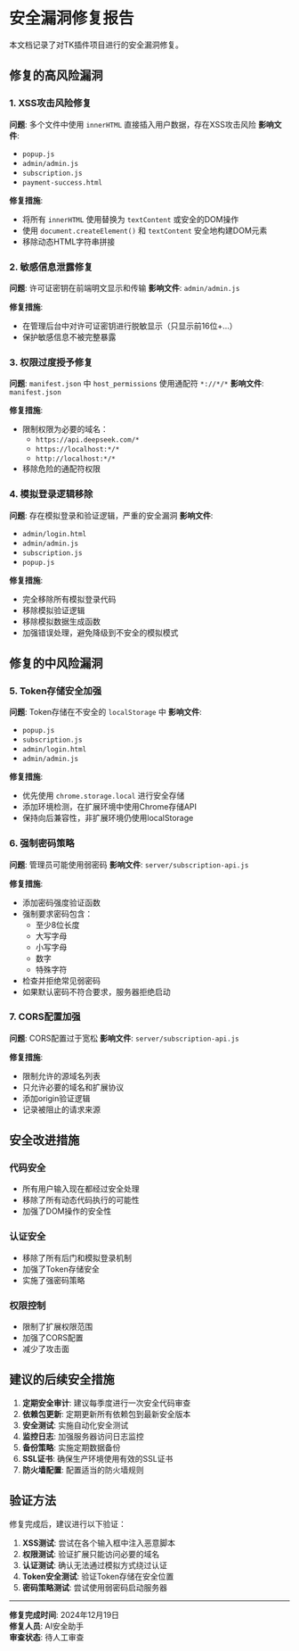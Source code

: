 # 安全漏洞修复报告

本文档记录了对TK插件项目进行的安全漏洞修复。

## 修复的高风险漏洞

### 1. XSS攻击风险修复
**问题**: 多个文件中使用 `innerHTML` 直接插入用户数据，存在XSS攻击风险
**影响文件**: 
- `popup.js`
- `admin/admin.js`
- `subscription.js`
- `payment-success.html`

**修复措施**:
- 将所有 `innerHTML` 使用替换为 `textContent` 或安全的DOM操作
- 使用 `document.createElement()` 和 `textContent` 安全地构建DOM元素
- 移除动态HTML字符串拼接

### 2. 敏感信息泄露修复
**问题**: 许可证密钥在前端明文显示和传输
**影响文件**: `admin/admin.js`

**修复措施**:
- 在管理后台中对许可证密钥进行脱敏显示（只显示前16位+...）
- 保护敏感信息不被完整暴露

### 3. 权限过度授予修复
**问题**: `manifest.json` 中 `host_permissions` 使用通配符 `*://*/*`
**影响文件**: `manifest.json`

**修复措施**:
- 限制权限为必要的域名：
  - `https://api.deepseek.com/*`
  - `https://localhost:*/*`
  - `http://localhost:*/*`
- 移除危险的通配符权限

### 4. 模拟登录逻辑移除
**问题**: 存在模拟登录和验证逻辑，严重的安全漏洞
**影响文件**: 
- `admin/login.html`
- `admin/admin.js`
- `subscription.js`
- `popup.js`

**修复措施**:
- 完全移除所有模拟登录代码
- 移除模拟验证逻辑
- 移除模拟数据生成函数
- 加强错误处理，避免降级到不安全的模拟模式

## 修复的中风险漏洞

### 5. Token存储安全加强
**问题**: Token存储在不安全的 `localStorage` 中
**影响文件**: 
- `popup.js`
- `subscription.js`
- `admin/login.html`
- `admin/admin.js`

**修复措施**:
- 优先使用 `chrome.storage.local` 进行安全存储
- 添加环境检测，在扩展环境中使用Chrome存储API
- 保持向后兼容性，非扩展环境仍使用localStorage

### 6. 强制密码策略
**问题**: 管理员可能使用弱密码
**影响文件**: `server/subscription-api.js`

**修复措施**:
- 添加密码强度验证函数
- 强制要求密码包含：
  - 至少8位长度
  - 大写字母
  - 小写字母
  - 数字
  - 特殊字符
- 检查并拒绝常见弱密码
- 如果默认密码不符合要求，服务器拒绝启动

### 7. CORS配置加强
**问题**: CORS配置过于宽松
**影响文件**: `server/subscription-api.js`

**修复措施**:
- 限制允许的源域名列表
- 只允许必要的域名和扩展协议
- 添加origin验证逻辑
- 记录被阻止的请求来源

## 安全改进措施

### 代码安全
- 所有用户输入现在都经过安全处理
- 移除了所有动态代码执行的可能性
- 加强了DOM操作的安全性

### 认证安全
- 移除了所有后门和模拟登录机制
- 加强了Token存储安全
- 实施了强密码策略

### 权限控制
- 限制了扩展权限范围
- 加强了CORS配置
- 减少了攻击面

## 建议的后续安全措施

1. **定期安全审计**: 建议每季度进行一次安全代码审查
2. **依赖包更新**: 定期更新所有依赖包到最新安全版本
3. **安全测试**: 实施自动化安全测试
4. **监控日志**: 加强服务器访问日志监控
5. **备份策略**: 实施定期数据备份
6. **SSL证书**: 确保生产环境使用有效的SSL证书
7. **防火墙配置**: 配置适当的防火墙规则

## 验证方法

修复完成后，建议进行以下验证：

1. **XSS测试**: 尝试在各个输入框中注入恶意脚本
2. **权限测试**: 验证扩展只能访问必要的域名
3. **认证测试**: 确认无法通过模拟方式绕过认证
4. **Token安全测试**: 验证Token存储在安全位置
5. **密码策略测试**: 尝试使用弱密码启动服务器

---

**修复完成时间**: 2024年12月19日  
**修复人员**: AI安全助手  
**审查状态**: 待人工审查